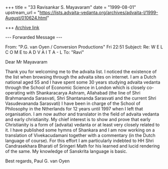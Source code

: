 +++
title = "33 Ravisankar S. Mayavaram"
date = "1999-08-01"
upstream_url = "https://lists.advaita-vedanta.org/archives/advaita-l/1999-August/010624.html"

+++
[Archive link](https://lists.advaita-vedanta.org/archives/advaita-l/1999-August/010624.html)

--- Forwarded Message ---

From: "P.G. van Oyen / Conversion Productions" <vanoyen at daxis.nl>
Fri 22:51
Subject: Re: W E L C O M E to A D V A I T A - L
To:   "Ravi" <msr at comco.com>



Dear Mr Mayavaram

Thank you for welcoming me to the advaita list.
I noticed the existence of the list when browsing through the advaita
sites
on internet.
I am a Dutch national aged 55 and I have spent some 30 years studying
advaita vedanta through the School of Economic Science in London which
is
closely co-operating with Shankaracarya Ashram, Allahabad (the line of
Shri
Brahmananda Sarasvati, Shri Shantananda Sarasvati and the current Shri
Vasudevananda Sarasvati)
I have been in charge of the School of Philosophy in the Ntherlands for
12
years until 1997 when I left that organisation.
I am now author and translator in the field of advaita vedanta and early
christianity. My chief interest is to show and prove that early
Christianity
is a form of (advaita) vedanta or at least very closely related to it.
I have published some hymns of Shankara and I am now working on a
translation of Vivekacudamani together with a commentary (in the Dutch
language of course). For this effort I am particularly indebted to HH
Shri
Candrasekhara Bharati of Sringeri Math for his learned and lucid
rendering
of the same.
My knowledge of Sanskrita language is basic.

Best regards,
Paul G. van Oyen

